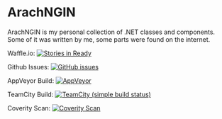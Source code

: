 ArachNGIN
=========
ArachNGIN is my personal collection of .NET classes and components.
Some of it was written by me, some parts were found on the internet.


Waffle.io: [![Stories in Ready](https://badge.waffle.io/Pavuucek/ArachNGIN.png?label=ready&title=Ready)](https://waffle.io/Pavuucek/ArachNGIN)

Github Issues: [![GitHub issues](https://img.shields.io/github/issues/Pavuucek/ArachNGIN.svg)](https://github.com/Pavuucek/ArachNGIN/issues)

AppVeyor Build: [![AppVeyor](https://img.shields.io/appveyor/ci/pavuucek/arachngin.svg)](https://ci.appveyor.com/project/Pavuucek/arachngin)

TeamCity Build: [![TeamCity (simple build status)](https://img.shields.io/teamcity/http/phome.cz:8085/s/ArachNGIN_Build.svg)](https://tc.phome.cz/project.html?projectId=ArachNGIN&guest=1)

Coverity Scan: [![Coverity Scan](https://img.shields.io/coverity/scan/6805.svg)](https://scan.coverity.com/projects/pavuucek-arachngin)

